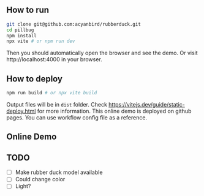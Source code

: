 ## How to run
```bash
git clone git@github.com:acyanbird/rubberduck.git
cd pillbug
npm install
npx vite # or npm run dev
```
Then you should automatically open the browser and see the demo.
Or visit http://localhost:4000 in your browser.

## How to deploy
```bash
npm run build # or npx vite build
```
Output files will be in `dist` folder. Check https://vitejs.dev/guide/static-deploy.html for more information.
This online demo is deployed on github pages. You can use workflow config file as a reference.

## Online Demo


## TODO
- [ ] Make rubber duck model available
- [ ] Could change color
- [ ] Light?